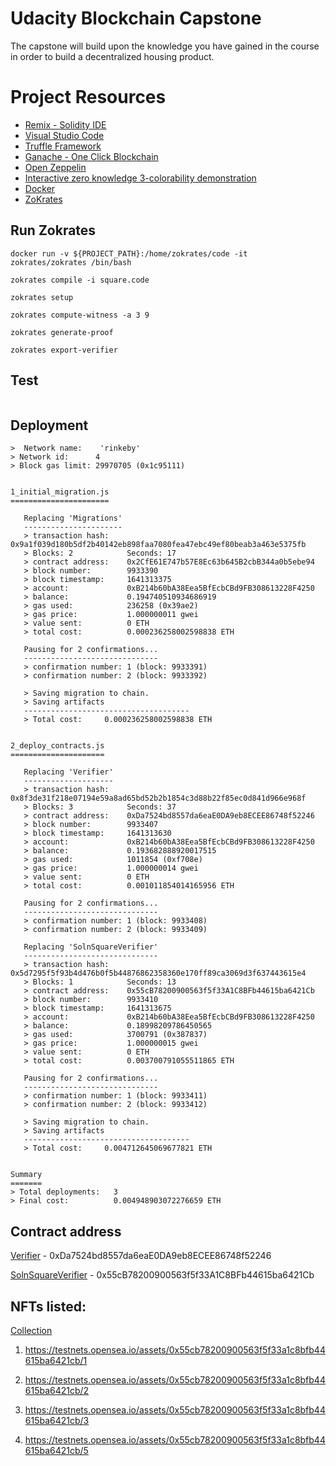 # Udacity Blockchain Capstone

The capstone will build upon the knowledge you have gained in the course in order to build a decentralized housing product. 

# Project Resources

* [Remix - Solidity IDE](https://remix.ethereum.org/)
* [Visual Studio Code](https://code.visualstudio.com/)
* [Truffle Framework](https://truffleframework.com/)
* [Ganache - One Click Blockchain](https://truffleframework.com/ganache)
* [Open Zeppelin ](https://openzeppelin.org/)
* [Interactive zero knowledge 3-colorability demonstration](http://web.mit.edu/~ezyang/Public/graph/svg.html)
* [Docker](https://docs.docker.com/install/)
* [ZoKrates](https://github.com/Zokrates/ZoKrates)


## Run Zokrates
```
docker run -v ${PROJECT_PATH}:/home/zokrates/code -it zokrates/zokrates /bin/bash
```
```
zokrates compile -i square.code
```
```
zokrates setup
```
```
zokrates compute-witness -a 3 9
```
```
zokrates generate-proof
```
```
zokrates export-verifier
```

## Test

```truffle test
```

## Deployment

```
>  Network name:    'rinkeby'
> Network id:      4
> Block gas limit: 29970705 (0x1c95111)


1_initial_migration.js
======================

   Replacing 'Migrations'
   ----------------------
   > transaction hash:    0x9a1f039d180b5df2b40142eb898faa7080fea47ebc49ef80beab3a463e5375fb
   > Blocks: 2            Seconds: 17
   > contract address:    0x2CfE61E747b57E8Ec63b645B2cbB344a0b5ebe94
   > block number:        9933390
   > block timestamp:     1641313375
   > account:             0xB214b60bA38Eea5BfEcbCBd9FB308613228F4250
   > balance:             0.194740510934686919
   > gas used:            236258 (0x39ae2)
   > gas price:           1.000000011 gwei
   > value sent:          0 ETH
   > total cost:          0.000236258002598838 ETH

   Pausing for 2 confirmations...
   ------------------------------
   > confirmation number: 1 (block: 9933391)
   > confirmation number: 2 (block: 9933392)

   > Saving migration to chain.
   > Saving artifacts
   -------------------------------------
   > Total cost:     0.000236258002598838 ETH


2_deploy_contracts.js
=====================

   Replacing 'Verifier'
   --------------------
   > transaction hash:    0x8f3de31f218e07194e59a8ad65bd52b2b1854c3d88b22f85ec0d841d966e968f
   > Blocks: 3            Seconds: 37
   > contract address:    0xDa7524bd8557da6eaE0DA9eb8ECEE86748f52246
   > block number:        9933407
   > block timestamp:     1641313630
   > account:             0xB214b60bA38Eea5BfEcbCBd9FB308613228F4250
   > balance:             0.193682888920017515
   > gas used:            1011854 (0xf708e)
   > gas price:           1.000000014 gwei
   > value sent:          0 ETH
   > total cost:          0.001011854014165956 ETH

   Pausing for 2 confirmations...
   ------------------------------
   > confirmation number: 1 (block: 9933408)
   > confirmation number: 2 (block: 9933409)

   Replacing 'SolnSquareVerifier'
   ------------------------------
   > transaction hash:    0x5d7295f5f93b4d476b0f5b44876862358360e170ff89ca3069d3f637443615e4
   > Blocks: 1            Seconds: 13
   > contract address:    0x55cB78200900563f5f33A1C8BFb44615ba6421Cb
   > block number:        9933410
   > block timestamp:     1641313675
   > account:             0xB214b60bA38Eea5BfEcbCBd9FB308613228F4250
   > balance:             0.18998209786450565
   > gas used:            3700791 (0x387837)
   > gas price:           1.000000015 gwei
   > value sent:          0 ETH
   > total cost:          0.003700791055511865 ETH

   Pausing for 2 confirmations...
   ------------------------------
   > confirmation number: 1 (block: 9933411)
   > confirmation number: 2 (block: 9933412)

   > Saving migration to chain.
   > Saving artifacts
   -------------------------------------
   > Total cost:     0.004712645069677821 ETH


Summary
=======
> Total deployments:   3
> Final cost:          0.004948903072276659 ETH

```

## Contract address

[Verifier](https://rinkeby.etherscan.io/address/0xDa7524bd8557da6eaE0DA9eb8ECEE86748f52246) -  0xDa7524bd8557da6eaE0DA9eb8ECEE86748f52246

[SolnSquareVerifier](https://rinkeby.etherscan.io/address/0x55cB78200900563f5f33A1C8BFb44615ba6421Cb) - 0x55cB78200900563f5f33A1C8BFb44615ba6421Cb


## NFTs listed:

[Collection](https://testnets.opensea.io/collection/udacity-real-state-v2)

1. https://testnets.opensea.io/assets/0x55cb78200900563f5f33a1c8bfb44615ba6421cb/1

2. https://testnets.opensea.io/assets/0x55cb78200900563f5f33a1c8bfb44615ba6421cb/2

3. https://testnets.opensea.io/assets/0x55cb78200900563f5f33a1c8bfb44615ba6421cb/3

4. https://testnets.opensea.io/assets/0x55cb78200900563f5f33a1c8bfb44615ba6421cb/5
